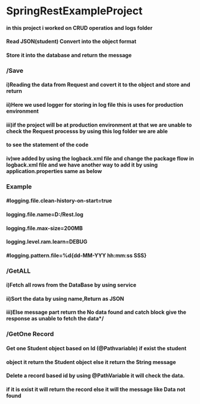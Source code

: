 # SpringRestExampleProject
#### in this project i worked on CRUD operatios and logs folder
#### Read JSON(student) Convert into the object format
#### Store it into the database and return the message
### /Save
#### i)Reading the data from Request and covert it to the object and store and return
#### ii)Here we used logger for storing in log file this is uses for production environment
#### iii)if the project will be at production environment at that we are unable to check the Request processs by using this log folder we are able
#### to see the statement of the code
#### iv)we added by using the logback.xml file and change the package flow in logback.xml file and we have another way to add it by using application.properties same as below
### Example
#### #logging.file.clean-history-on-start=true
#### logging.file.name=D:/Rest.log
#### logging.file.max-size=200MB
#### logging.level.ram.learn=DEBUG
#### #logging.pattern.file=%d{dd-MM-YYY hh:mm:ss SSS}
### /GetALL
#### i)Fetch all rows from the DataBase by using service
#### ii)Sort the data by using name,Return as JSON
#### iii)Else message part return the No data found and catch block give the response as unable to fetch the data*/
### /GetOne Record
#### Get one Student object based on Id (@Pathvariable) if exist the student
#### object it return the Student object else it return the String message
#### Delete a record based id by using @PathVariable it will check the data.
#### if it is exist it will return the record else it will the message like Data not found
